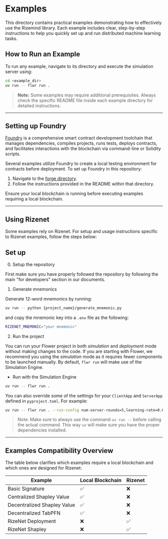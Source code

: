 # Examples

This directory contains practical examples demonstrating how to effectively use the Rizemind library. Each example includes clear, step-by-step instructions to help you quickly set up and run distributed machine learning tasks.

## How to Run an Example

To run any example, navigate to its directory and execute the simulation server using:

```bash
cd <example_dir>
uv run -- flwr run .
```

> **Note:** Some examples may require additional prerequisites. Always check the specific README file inside each example directory for detailed instructions.

---

## Setting up Foundry

[Foundry](https://book.getfoundry.sh/) is a comprehensive smart contract development toolchain that manages dependencies, compiles projects, runs tests, deploys contracts, and facilitates interactions with the blockchain via command-line or Solidity scripts.

Several examples utilize Foundry to create a local testing environment for contracts before deployment. To set up Foundry in this repository:

1. Navigate to the [forge directory](https://github.com/T-RIZE-Group/rizemind/tree/main/forge).
2. Follow the instructions provided in the README within that directory.

Ensure your local blockchain is running before executing examples requiring a local blockchain.

---

## Using Rizenet

Some examples rely on Rizenet. For setup and usage instructions specific to Rizenet examples, follow the steps below:

## Set up

0. Setup the repository

First make sure you have properly followed the repository by following the main "for developers" section in our documents.

1. Generate mnemonics

Generate 12-word mnemonics by running:

```bash
uv run -- python {project_name}/generate_mnemonic.py
```

and copy the mnemonic key into a `.env` file as the following:

```bash
RIZENET_MNEMONIC="your mnemonic"
```

2. Run the project

You can run your Flower project in both _simulation_ and _deployment_ mode without making changes to the code. If you are starting with Flower, we recommend you using the _simulation_ mode as it requires fewer components to be launched manually. By default, `flwr run` will make use of the Simulation Engine.

- Run with the Simulation Engine

```bash
uv run -- flwr run .
```

You can also override some of the settings for your `ClientApp` and `ServerApp` defined in `pyproject.toml`. For example:

```bash
uv run -- flwr run . --run-config num-server-rounds=5,learning-rate=0.05
```

> Note: Make sure to always use the command `uv run --` before calling the actual command. This way `uv` will make sure you have the proper dependencies installed.

---

## Examples Compatibility Overview

The table below clarifies which examples require a local blockchain and which ones are designed for Rizenet:

| Example                     | Local Blockchain | Rizenet |
| --------------------------- | ---------------- | ------- |
| Basic Signature             | ✅               | ❌      |
| Centralized Shapley Value   | ✅               | ❌      |
| Decentralized Shapley Value | ✅               | ❌      |
| Decentralized TabPFN        | ✅               | ❌      |
| RizeNet Deployment          | ❌               | ✅      |
| RizeNet Shapley             | ❌               | ✅      |
